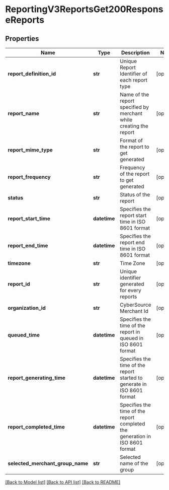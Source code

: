 # ReportingV3ReportsGet200ResponseReports

## Properties
Name | Type | Description | Notes
------------ | ------------- | ------------- | -------------
**report_definition_id** | **str** | Unique Report Identifier of each report type | [optional] 
**report_name** | **str** | Name of the report specified by merchant while creating the report | [optional] 
**report_mime_type** | **str** | Format of the report to get generated | [optional] 
**report_frequency** | **str** | Frequency of the report to get generated | [optional] 
**status** | **str** | Status of the report | [optional] 
**report_start_time** | **datetime** | Specifies the report start time in ISO 8601 format | [optional] 
**report_end_time** | **datetime** | Specifies the report end time in ISO 8601 format | [optional] 
**timezone** | **str** | Time Zone | [optional] 
**report_id** | **str** | Unique identifier generated for every reports | [optional] 
**organization_id** | **str** | CyberSource Merchant Id | [optional] 
**queued_time** | **datetime** | Specifies the time of the report in queued  in ISO 8601 format | [optional] 
**report_generating_time** | **datetime** | Specifies the time of the report started to generate  in ISO 8601 format | [optional] 
**report_completed_time** | **datetime** | Specifies the time of the report completed the generation  in ISO 8601 format | [optional] 
**selected_merchant_group_name** | **str** | Selected name of the group | [optional] 

[[Back to Model list]](../README.md#documentation-for-models) [[Back to API list]](../README.md#documentation-for-api-endpoints) [[Back to README]](../README.md)


